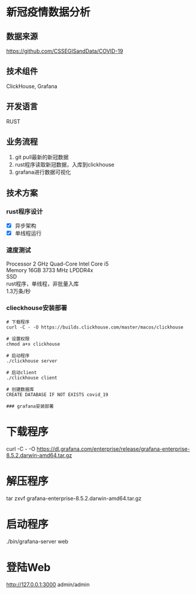 # 新冠疫情数据分析
## 数据来源
https://github.com/CSSEGISandData/COVID-19
## 技术组件
ClickHouse, Grafana
## 开发语言
RUST
## 业务流程
1. git pull最新的新冠数据
2. rust程序读取新冠数据，入库到clickhouse
3. grafana进行数据可视化

## 技术方案
### rust程序设计
- [x] 异步架构
- [x] 单线程运行

### 速度测试
Processor 2 GHz Quad-Core Intel Core i5  
Memory 16GB 3733 MHz LPDDR4x  
SSD  
rust程序，单线程，非批量入库  
1.3万条/秒

### clieckhouse安装部署
```
# 下载程序
curl -C - -O https://builds.clickhouse.com/master/macos/clickhouse

# 设置权限
chmod a+x clickhouse

# 启动程序
./clickhouse server

# 启动client
./clickhouse client

# 创建数据库
CREATE DATABASE IF NOT EXISTS covid_19

### grafana安装部署
```
# 下载程序
curl -C - -O https://dl.grafana.com/enterprise/release/grafana-enterprise-8.5.2.darwin-amd64.tar.gz

# 解压程序
tar zxvf grafana-enterprise-8.5.2.darwin-amd64.tar.gz

# 启动程序
./bin/grafana-server web

# 登陆Web
http://127.0.0.1:3000
admin/admin

```